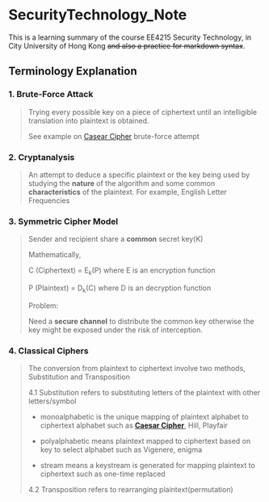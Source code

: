 # SecurityTechnology_Note
This is a learning summary of the course EE4215 Security Technology, in City University of Hong Kong ~~and also a practice for markdown syntax~~.
## Terminology Explanation
### 1. Brute-Force Attack
>   Trying every possible key on a piece of ciphertext until an intelligible translation into plaintext is obtained.
>
>   See example on [Casear Cipher](https://github.com/kcwong395/SecurityTechnology_Note/blob/master/Classical%20Ciphers/CaesarCipher/caesar_cipher_BruteForce.py) brute-force attempt

### 2. Cryptanalysis
>   An attempt to deduce a specific plaintext or the key being used by studying the **nature** of the algorithm and some common **characteristics** of the plaintext. For example, English Letter Frequencies

### 3. Symmetric Cipher Model
>   Sender and recipient share a **common** secret key(K)
>
>   Mathematically,
>
>   C (Ciphertext) = E<sub>k</sub>(P) where E is an encryption function
>
>   P (Plaintext) = D<sub>k</sub>(C) where D is an decryption function
>
>   Problem:
>
>   Need a **secure channel** to distribute the common key otherwise the key might be exposed under the risk of interception.

### 4. Classical Ciphers
>   The conversion from plaintext to ciphertext involve two methods, Substitution and Transposition
>
>   4.1 Substitution refers to substituting letters of the plaintext with other letters/symbol
>
>  - monoalphabetic is the unique mapping of plaintext alphabet to ciphertext alphabet such as [**Caesar Cipher**](https://github.com/kcwong395/SecurityTechnology_Note/blob/master/Classical%20Ciphers/CaesarCipher/README.md), Hill, Playfair
>
>  - polyalphabetic means plaintext mapped to ciphertext based on key to select alphabet such as Vigenere, enigma
>
>  - stream means a keystream is generated for mapping plaintext to ciphertext such as one-time replaced
>
>
>   4.2 Transposition refers to rearranging plaintext(permutation)
>
